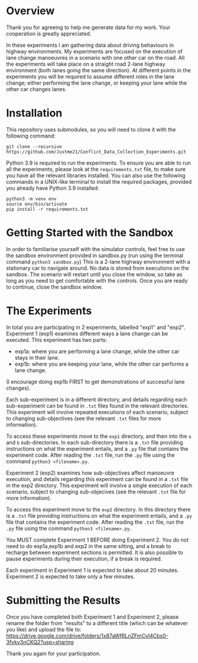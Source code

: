 Overview
========

Thank you for agreeing to help me generate data for my work. Your cooperation is greatly appreciated.
  
In these experiments I am gathering data about driving behaviours in highway environments. My experiments are focused on the execution of lane change manoeuvres
in a scenario with one other car on the road. 
All the experiments will take place on a straight road 2-lane highway environment (both lanes going the same direction).
At different points in the experiments you will be required to assume different roles in the lane change; either performing the lane change, or keeping your lane while the other car changes lanes.


Installation
============

This repository uses submodules, so you will need to clone it with the following command:

```
git clone --recursive https://github.com/Justme21/Conflict_Data_Collection_Experiments.git
```

Python 3.9 is required to run the experiments. To ensure you are able to run all the experiments, please look at the `requirements.txt` file, to make sure you have all the relevant libraries installed. You can also use the following commands in a UNIX-like terminal to install the required packages, provided you already have Python 3.9 installed:

```
python3 -m venv env
source env/bin/activate
pip install -r requirements.txt
```

Getting Started with the Sandbox
================================
In order to familiarise yourself with the simulator controls, feel free to use the sandbox environment provided in sandbox.py (run using the terminal command `python3 sandbox.py`)
This is a 2-lane highway environment with a stationary car to navigate around.
No data is stored from executions on the sandbox. The scenario will restart until you close the window, so take as long as you need to get comfortable with the controls.
Once you are ready to continue, close the sandbox window. 


The Experiments
===============
In total you are participating in 2 experiments, labelled "exp1" and "exp2".
Experiment 1 (exp1) examines different ways a lane change can be executed. This experiment has two parts:

* exp1a: where you are performing a lane change, while the other car stays in their lane.
* exp1b: where you are keeping your lane, while the other car performs a lane change.

(I encourage doing exp1b FIRST to get demonstrations of successful lane changes).

Each sub-experiment is in a different directory, and details regarding each sub-experiment can be found in `.txt` files found in the relevant directories.
This experiment will involve repeated executions of each scenario, subject to changing sub-objectives (see the relevant `.txt` files for more information).

To access these experiments move to the `exp1` directory, and then into the `a` and `b` sub-directories. In each sub-directory there is a `.txt` file providing instructions on what the experiment entails,
and a `.py` file that contains the experiment code. After reading the `.txt` file, run the `.py` file using the command `python3 <filename>.py`.

Experiment 2 (exp2) examines how sub-objectives affect manoeuvre execution, and details regarding this experiment can be found in a `.txt` file in the exp2 directory.
This experiment will involve a single execution of each scenario, subject to changing sub-objecives (see the relevant `.txt` file for more information).

To access this experiment move to the `exp2` directory. In this directory there is a `.txt` file providing instructions on what the experiment entails,
and a `.py` file that contains the experiment code. After reading the `.txt` file, run the `.py` file using the command `python3 <filename>.py`.

You MUST complete Experiment 1 BEFORE doing Experiment 2.
You do not need to do exp1a,exp1b and exp2 in the same sitting, and a break to recharge between experiment sections is permitted.
It is also possible to pause experiments during their execution, if a break is required.

Each experiment in Experiment 1 is expected to take about 20 minutes.
Experiment 2 is expected to take only a few minutes.

Submitting the Results
======================
Once you have completed both Experiment 1 and Experiment 2, please rename the folder from "results" to a different title (which can be whatever you like) and upload the file to:
https://drive.google.com/drive/folders/1x87aWfRLnZFmCvl4Cbs0-3fyky3nCKQ2?usp=sharing

Thank you again for your participation.


